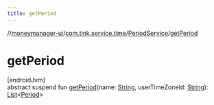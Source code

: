 ```yaml
---
title: getPeriod
---
```

//[moneymanager-ui](../../../index.html)/[com.tink.service.time](../index.html)/[PeriodService](index.html)/[getPeriod](get-period.html)



# getPeriod



[androidJvm]\
abstract suspend fun [getPeriod](get-period.html)(name: [String](https://kotlinlang.org/api/latest/jvm/stdlib/kotlin/-string/index.html), userTimeZoneId: [String](https://kotlinlang.org/api/latest/jvm/stdlib/kotlin/-string/index.html)): [List](https://kotlinlang.org/api/latest/jvm/stdlib/kotlin.collections/-list/index.html)&lt;[Period](../../com.tink.model.time/-period/index.html)&gt;




